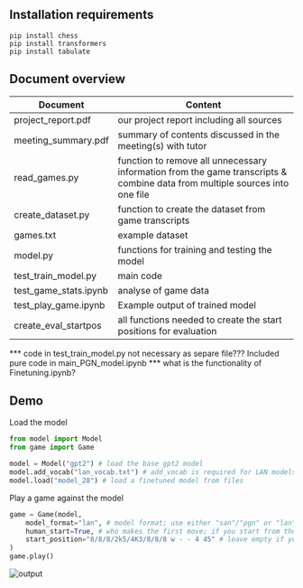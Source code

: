 ## Installation requirements 
```
pip install chess
pip install transformers
pip install tabulate
```

## Document overview
| Document      | Content       |
| ------------- | ------------- |
| project_report.pdf | our project report including all sources |
| meeting_summary.pdf | summary of contents discussed in the meeting(s) with tutor |
| read_games.py | function to remove all unnecessary information from the game transcripts & combine data from multiple sources into one file |
| create_dataset.py | function to create the dataset from game transcripts |
| games.txt | example dataset |
| model.py | functions for training and testing the model |
| test_train_model.py | main code |
| test_game_stats.ipynb | analyse of game data |
| test_play_game.ipynb | Example output of trained model |
| create_eval_startpos | all functions needed to create the start positions for evaluation |

*** code in test_train_model.py not necessary as separe file??? Included pure code in main_PGN_model.ipynb
*** what is the functionality of Finetuning.ipynb?

## Demo
Load the model
```python
from model import Model
from game import Game

model = Model("gpt2") # load the base gpt2 model
model.add_vocab("lan_vocab.txt") # add_vocab is required for LAN models
model.load("model_28") # load a finetuned model from files
```
Play a game against the model
```python
game = Game(model,
	model_format="lan", # model format; use either "san"/"pgn" or "lan"/"uci"
	human_start=True, # who makes the first move; if you start from the base position the human must always make the first move
	start_position="8/8/8/2k5/4K3/8/8/8 w - - 4 45" # leave empty if you want to start from the base position; format is FEN
)
game.play()
```
![output](https://user-images.githubusercontent.com/103146401/228558749-8e2f89e3-e08f-4bf7-a817-5287f5f89f58.svg)

